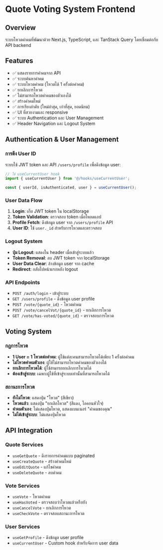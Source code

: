 # Quote Voting System Frontend

## Overview
ระบบโหวตคำคมที่พัฒนาด้วย Next.js, TypeScript, และ TanStack Query โดยเชื่อมต่อกับ API backend

## Features
- ✅ แสดงรายการคำคมจาก API
- ✅ ระบบค้นหาคำคม
- ✅ ระบบโหวตคำคม (โหวตได้ 1 ครั้งต่อคำคม)
- ✅ ยกเลิกการโหวต
- ✅ ไม่สามารถโหวตคำคมของตัวเองได้
- ✅ สร้างคำคมใหม่
- ✅ การเรียงลำดับ (ใหม่ล่าสุด, เก่าที่สุด, ยอดนิยม)
- ✅ UI ที่สวยงามและ responsive
- ✅ ระบบ Authentication และ User Management
- ✅ Header Navigation และ Logout System

## Authentication & User Management

### การดึง User ID
ระบบใช้ JWT token และ API `/users/profile` เพื่อดึงข้อมูล user:

```typescript
// ใช้ useCurrentUser hook
import { useCurrentUser } from '@/hooks/useCurrentUser';

const { userId, isAuthenticated, user } = useCurrentUser();
```

### User Data Flow
1. **Login**: เก็บ JWT token ใน localStorage
2. **Token Validation**: ตรวจสอบ token เมื่อโหลดแอป
3. **Profile Fetch**: ดึงข้อมูล user จาก `/users/profile` API
4. **User ID**: ใช้ `user._id` สำหรับการโหวตและตรวจสอบ

### Logout System
- **ปุ่ม Logout**: แสดงใน header เมื่อเข้าสู่ระบบแล้ว
- **Token Removal**: ลบ JWT token จาก localStorage
- **User Data Clear**: ล้างข้อมูล user จาก cache
- **Redirect**: กลับไปหน้าแรกหลัง logout

### API Endpoints
- `POST /auth/login` - เข้าสู่ระบบ
- `GET /users/profile` - ดึงข้อมูล user profile
- `POST /vote/{quote_id}` - โหวตคำคม
- `POST /vote/cancelVot/{quote_id}` - ยกเลิกการโหวต
- `GET /vote/has-voted/{quote_id}` - ตรวจสอบการโหวต

## Voting System

### กฎการโหวต
- **1 User = 1 โหวตต่อคำคม**: ผู้ใช้แต่ละคนสามารถโหวตได้เพียง 1 ครั้งต่อคำคม
- **ไม่โหวตคำคมตัวเอง**: ผู้ใช้ไม่สามารถโหวตคำคมของตัวเองได้
- **ยกเลิกการโหวตได้**: ผู้ใช้สามารถยกเลิกการโหวตได้
- **ต้องเข้าสู่ระบบ**: เฉพาะผู้ใช้ที่เข้าสู่ระบบเท่านั้นที่สามารถโหวตได้

### สถานะการโหวต
- **ยังไม่โหวต**: แสดงปุ่ม "โหวต" (สีเขียว)
- **โหวตแล้ว**: แสดงปุ่ม "ยกเลิกโหวต" (สีแดง, ไอคอนหัวใจ)
- **คำคมตัวเอง**: ไม่แสดงปุ่มโหวต, แสดงแบนเนอร์ "คำคมของคุณ"
- **ไม่ได้เข้าสู่ระบบ**: ไม่แสดงปุ่มโหวต

## API Integration

### Quote Services
- `useGetQuote` - ดึงรายการคำคมแบบ paginated
- `useCreateQuote` - สร้างคำคมใหม่
- `useEditQuote` - แก้ไขคำคม
- `useDeleteQuote` - ลบคำคม

### Vote Services
- `useVote` - โหวตคำคม
- `useHasVoted` - ตรวจสอบว่าโหวตแล้วหรือยัง
- `useCancelVote` - ยกเลิกการโหวต
- `useCheckVote` - ตรวจสอบสถานะการโหวต

### User Services
- `useGetProfile` - ดึงข้อมูล user profile
- `useCurrentUser` - Custom hook สำหรับจัดการ user data